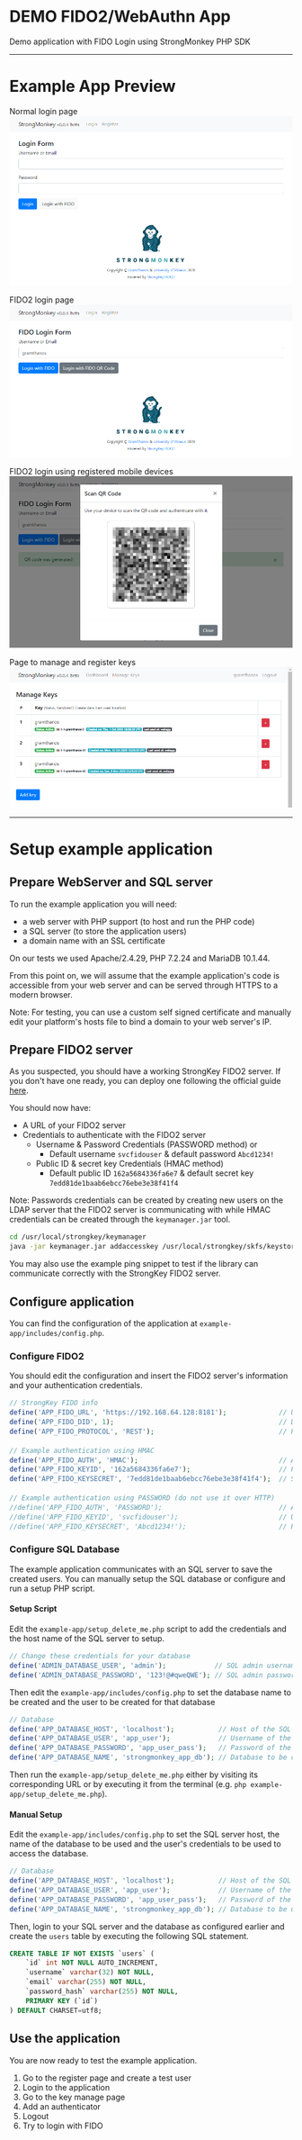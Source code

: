 # DEMO FIDO2/WebAuthn App

Demo application with FIDO Login using StrongMonkey PHP SDK

---
# Example App Preview
Normal login page
![](demo-app/preview/login.png)

FIDO2 login page
![](demo-app/preview/fido2-login.png)

FIDO2 login using registered mobile devices
![](demo-app/preview/fido2-qrcode-authenticate.png)

Page to manage and register keys
![](demo-app/preview/manage-keys.png)

---
# Setup example application

## Prepare WebServer and SQL server
To run the example application you will need:
- a web server with PHP support (to host and run the PHP code)
- a SQL server (to store the application users)
- a domain name with an SSL certificate

On our tests we used Apache/2.4.29, PHP 7.2.24 and MariaDB 10.1.44.

From this point on, we will assume that the example application's code is accessible from your web server and can be served through HTTPS to a modern browser.

Note: For testing, you can use a custom self signed certificate and manually edit your platform's hosts file to bind a domain to your web server's IP.

## Prepare FIDO2 server
As you suspected, you should have a working StrongKey FIDO2 server. If you don't have one ready, you can deploy one following the official guide [here](https://github.com/StrongKey/fido2/blob/master/docs/Installation_Guide_Linux.md).

You should now have:
- A URL of your FIDO2 server
- Credentials to authenticate with the FIDO2 server
    - Username & Password Credentials (PASSWORD method) or
        - Default username `svcfidouser` & default password `Abcd1234!`
    - Public ID & secret key Credentials (HMAC method)
        - Default public ID `162a5684336fa6e7` & default secret key `7edd81de1baab6ebcc76ebe3e38f41f4`

Note: Passwords credentials can be created by creating new users on the LDAP server that the FIDO2 server is communicating with while HMAC credentials can be created through the `keymanager.jar` tool.
```sh
cd /usr/local/strongkey/keymanager
java -jar keymanager.jar addaccesskey /usr/local/strongkey/skfs/keystores/signingkeystore.bcfks Abcd1234!
```

You may also use the example ping snippet to test if the library can communicate correctly with the StrongKey FIDO2 server.

## Configure application
You can find the configuration of the application at `example-app/includes/config.php`.

### Configure FIDO2
You should edit the configuration and insert the FIDO2 server's information and your authentication credentials.

```php
// StrongKey FIDO info
define('APP_FIDO_URL', 'https://192.168.64.128:8181');             // URL of the FIDO2 server (domain name or IP address and port)
define('APP_FIDO_DID', 1);                                         // Domain ID to user (you may leave it 1)
define('APP_FIDO_PROTOCOL', 'REST');                               // Protocol to be used (only REST is supported)

// Example authentication using HMAC
define('APP_FIDO_AUTH', 'HMAC');                                   // Authenticate with FIDO2 server using HMAC signatures
define('APP_FIDO_KEYID', '162a5684336fa6e7');                      // Public ID credentials to be used for authentication
define('APP_FIDO_KEYSECRET', '7edd81de1baab6ebcc76ebe3e38f41f4');  // Secret Key to be used for authentication (HMAC key)

// Example authentication using PASSWORD (do not use it over HTTP)
//define('APP_FIDO_AUTH', 'PASSWORD');                             // Authenticate with FIDO2 server using HMAC signatures
//define('APP_FIDO_KEYID', 'svcfidouser');                         // Username to be used for authentication
//define('APP_FIDO_KEYSECRET', 'Abcd1234!');                       // Password to be used for authentication
```

### Configure SQL Database
The example application communicates with an SQL server to save the created users. You can manually setup the SQL database or configure and run a setup PHP script.

#### Setup Script

Edit the `example-app/setup_delete_me.php` script to add the credentials and the host name of the SQL server to setup.
```php
// Change these credentials for your database
define('ADMIN_DATABASE_USER', 'admin');            // SQL admin username
define('ADMIN_DATABASE_PASSWORD', '123!@#qweQWE'); // SQL admin password
```

Then edit the `example-app/includes/config.php` to set the database name to be created and the user to be created for that database
```php
// Database
define('APP_DATABASE_HOST', 'localhost');           // Host of the SQL server
define('APP_DATABASE_USER', 'app_user');            // Username of the user to be created for this database
define('APP_DATABASE_PASSWORD', 'app_user_pass');   // Password of the user to be created for this database
define('APP_DATABASE_NAME', 'strongmonkey_app_db'); // Database to be created of this application
```

Then run the `example-app/setup_delete_me.php` either by visiting its corresponding URL or by executing it from the terminal (e.g. `php example-app/setup_delete_me.php`).

#### Manual Setup

Edit the `example-app/includes/config.php` to set the SQL server host, the name of the database to be used and the user's credentials to be used to access the database. 
```php
// Database
define('APP_DATABASE_HOST', 'localhost');           // Host of the SQL server
define('APP_DATABASE_USER', 'app_user');            // Username of the user with access to the database
define('APP_DATABASE_PASSWORD', 'app_user_pass');   // Password of the user with access to the database 
define('APP_DATABASE_NAME', 'strongmonkey_app_db'); // Database to be used
```

Then, login to your SQL server and the database as configured earlier and create the `users` table by executing the following SQL statement.
```SQL
CREATE TABLE IF NOT EXISTS `users` (
    `id` int NOT NULL AUTO_INCREMENT,
    `username` varchar(32) NOT NULL,
    `email` varchar(255) NOT NULL,
    `password_hash` varchar(255) NOT NULL,
    PRIMARY KEY (`id`)
) DEFAULT CHARSET=utf8;
```

## Use the application

You are now ready to test the example application.
1. Go to the register page and create a test user
2. Login to the application
3. Go to the key manage page
4. Add an authenticator
5. Logout
6. Try to login with FIDO
